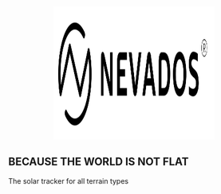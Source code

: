 <p align="center">
  <img src="https://raw.githubusercontent.com/nevados/.github/main/assets/nevados.svg" width="324" height="268" alt="Nevados All Terrain Trackers Logo" />
</p>

## BECAUSE THE WORLD IS NOT FLAT

The solar tracker for all terrain types
